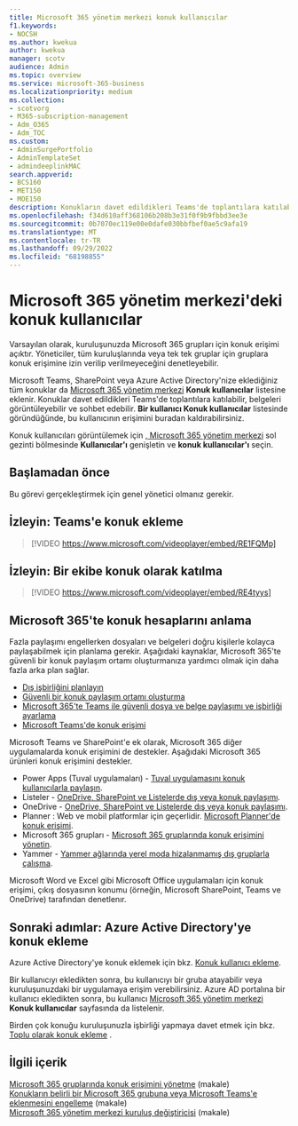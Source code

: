 ```yaml
---
title: Microsoft 365 yönetim merkezi konuk kullanıcılar
f1.keywords:
- NOCSH
ms.author: kwekua
author: kwekua
manager: scotv
audience: Admin
ms.topic: overview
ms.service: microsoft-365-business
ms.localizationpriority: medium
ms.collection:
- scotvorg
- M365-subscription-management
- Adm_O365
- Adm_TOC
ms.custom:
- AdminSurgePortfolio
- AdminTemplateSet
- admindeeplinkMAC
search.appverid:
- BCS160
- MET150
- MOE150
description: Konukların davet edildikleri Teams'de toplantılara katılabilmesi, belgeleri görüntüleyebilmesi ve sohbet edebilmesi için Microsoft 365 yönetim merkezi Konuk kullanıcılar listesini nasıl dolduracağınızı öğrenin.
ms.openlocfilehash: f34d610aff368106b208b3e31f0f9b9fbbd3ee3e
ms.sourcegitcommit: 0b7070ec119e00e0dafe030bbfbef0ae5c9afa19
ms.translationtype: MT
ms.contentlocale: tr-TR
ms.lasthandoff: 09/29/2022
ms.locfileid: "68198855"
---
```

# <a name="guest-users-in-microsoft-365-admin-center"></a>Microsoft 365 yönetim merkezi'deki konuk kullanıcılar

Varsayılan olarak, kuruluşunuzda Microsoft 365 grupları için konuk erişimi açıktır. Yöneticiler, tüm kuruluşlarında veya tek tek gruplar için gruplara konuk erişimine izin verilip verilmeyeceğini denetleyebilir.

Microsoft Teams, SharePoint veya Azure Active Directory'nize eklediğiniz tüm konuklar da <a href="https://go.microsoft.com/fwlink/p/?linkid=2074830" target="_blank">Microsoft 365 yönetim merkezi</a> **Konuk kullanıcılar** listesine eklenir. Konuklar davet edildikleri Teams'de toplantılara katılabilir, belgeleri görüntüleyebilir ve sohbet edebilir.
**Bir kullanıcı Konuk kullanıcılar** listesinde göründüğünde, bu kullanıcının erişimini buradan kaldırabilirsiniz.

Konuk kullanıcıları görüntülemek için <a href="https://go.microsoft.com/fwlink/p/?linkid=2074830" target="_blank">, Microsoft 365 yönetim merkezi</a> sol gezinti bölmesinde **Kullanıcılar'ı** genişletin ve **konuk kullanıcılar'ı** seçin.

## <a name="before-you-begin"></a>Başlamadan önce

Bu görevi gerçekleştirmek için genel yönetici olmanız gerekir.

## <a name="watch-add-guests-to-teams"></a>İzleyin: Teams'e konuk ekleme

> [!VIDEO https://www.microsoft.com/videoplayer/embed/RE1FQMp]

## <a name="watch-join-a-team-as-a-guest"></a>İzleyin: Bir ekibe konuk olarak katılma

> [!VIDEO https://www.microsoft.com/videoplayer/embed/RE4tyys]

## <a name="understanding-guest-accounts-in-microsoft-365"></a>Microsoft 365'te konuk hesaplarını anlama

Fazla paylaşımı engellerken dosyaları ve belgeleri doğru kişilerle kolayca paylaşabilmek için planlama gerekir. Aşağıdaki kaynaklar, Microsoft 365'te güvenli bir konuk paylaşım ortamı oluşturmanıza yardımcı olmak için daha fazla arka plan sağlar.
- [Dış işbirliğini planlayın](../../solutions/plan-external-collaboration.md)
- [Güvenli bir konuk paylaşım ortamı oluşturma](../../solutions/create-secure-guest-sharing-environment.md)
- [Microsoft 365'te Teams ile güvenli dosya ve belge paylaşımı ve işbirliği ayarlama](../../solutions/setup-secure-collaboration-with-teams.md)
- [Microsoft Teams'de konuk erişimi](/microsoftteams/guest-access)

Microsoft Teams ve SharePoint'e ek olarak, Microsoft 365 diğer uygulamalarda konuk erişimini de destekler. Aşağıdaki Microsoft 365 ürünleri konuk erişimini destekler.

- Power Apps (Tuval uygulamaları) - [Tuval uygulamasını konuk kullanıcılarla paylaşın](/power-apps/maker/canvas-apps/share-app-guests).
- Listeler - [OneDrive, SharePoint ve Listelerde dış veya konuk paylaşımı](https://support.microsoft.com/office/external-or-guest-sharing-in-onedrive-sharepoint-and-lists-7aa070b8-d094-4921-9dd9-86392f2a79e7).
- OneDrive - [OneDrive, SharePoint ve Listelerde dış veya konuk paylaşımı](https://support.microsoft.com/office/external-or-guest-sharing-in-onedrive-sharepoint-and-lists-7aa070b8-d094-4921-9dd9-86392f2a79e7).
- Planner : Web ve mobil platformlar için geçerlidir. [Microsoft Planner'de konuk erişimi](https://support.microsoft.com/office/guest-access-in-microsoft-planner-cc5d7f96-dced-4da4-ab62-08c72d9759c6).
- Microsoft 365 grupları - [Microsoft 365 gruplarında konuk erişimini yönetin](../create-groups/manage-guest-access-in-groups.md).
- Yammer - [Yammer ağlarında yerel moda hizalanmamış dış gruplarla çalışma](/yammer/work-with-external-users/create-and-manage-external-groups).

Microsoft Word ve Excel gibi Microsoft Office uygulamaları için konuk erişimi, çıkış dosyasının konumu (örneğin, Microsoft SharePoint, Teams ve OneDrive) tarafından denetlenır.

## <a name="next-steps-add-guests-in-azure-active-directory"></a>Sonraki adımlar: Azure Active Directory'ye konuk ekleme

Azure Active Directory'ye konuk eklemek için bkz. [Konuk kullanıcı ekleme](/azure/active-directory/b2b/b2b-quickstart-add-guest-users-portal).

Bir kullanıcıyı ekledikten sonra, bu kullanıcıyı bir gruba atayabilir veya kuruluşunuzdaki bir uygulamaya erişim verebilirsiniz. Azure AD portalına bir kullanıcı ekledikten sonra, bu kullanıcı <a href="https://go.microsoft.com/fwlink/p/?linkid=2074830" target="_blank">Microsoft 365 yönetim merkezi</a> **Konuk kullanıcılar** sayfasında da listelenir.

Birden çok konuğu kuruluşunuzla işbirliği yapmaya davet etmek için bkz. [Toplu olarak konuk ekleme](/azure/active-directory/b2b/tutorial-bulk-invite) .

## <a name="related-content"></a>İlgili içerik

[Microsoft 365 gruplarında konuk erişimini yönetme](../create-groups/manage-guest-access-in-groups.md) (makale)\
[Konukların belirli bir Microsoft 365 grubuna veya Microsoft Teams'e eklenmesini engelleme](../../solutions/per-group-guest-access.md) (makale)\
[Microsoft 365 yönetim merkezi kuruluş değiştiricisi](https://techcommunity.microsoft.com/t5/microsoft-365-blog/new-organization-switcher-in-the-microsoft-365-admin-center/ba-p/1165543) (makale)
